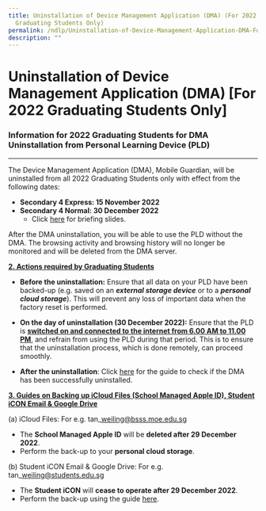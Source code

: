 ```yaml
---
title: Uninstallation of Device Management Application (DMA) (For 2022
  Graduating Students Only)
permalink: /ndlp/Uninstallation-of-Device-Management-Application-DMA-For-2022-Graduating-Students-Only/
description: ""
---
```

Uninstallation of Device Management Application (DMA) \[For 2022 Graduating Students Only\]
===========================================================================================


### Information for 2022 Graduating Students for DMA Uninstallation from Personal Learning Device (PLD)
---------------------------------------------------------------------------------------------------

The Device Management Application (DMA), Mobile Guardian, will be uninstalled from all 2022 Graduating Students only with effect from the following dates:  
  

*   <b>Secondary 4 Express: 15 November 2022</b>
*   <b>Secondary 4 Normal: 30 December 2022</b> 
     *   Click [here](/files/Briefing%20for%20Uninstalling%20DMA%20from%20PLD%20For%204N%20Students.pdf) for briefing slides.

  

After the DMA uninstallation, you will be able to use the PLD without the DMA. The browsing activity and browsing history will no longer be monitored and will be deleted from the DMA server.

<u><b>2\. Actions required by Graduating Students</b></u>

*   <b>Before the uninstallation:</b> Ensure that all data on your PLD have been backed-up (e.g. saved on an <i><b>external storage device</b></i> or to a <i><b>personal cloud storage</b></i>). This will prevent any loss of important data when the factory reset is performed.

  

*   <b>On the day of uninstallation (30 December 2022):</b> Ensure that the PLD is <u><b>switched on and connected to the internet from 6.00 AM to 11.00 PM</b></u>, and refrain from using the PLD during that period. This is to ensure that the uninstallation process, which is done remotely, can proceed smoothly.

  

*   <b>After the uninstallation</b>: Click [here](/files/Instructions%20for%20DMA%20Uninstallation.pdf) for the guide to check if the DMA has been successfully uninstalled.


<u><b>3\. Guides on Backing up iCloud Files (School Managed Apple ID), Student iCON Email & Google Drive</b></u>

  

(a) iCloud Files: For e.g. tan\_weiling@bsss.moe.edu.sg

*   The **School Managed Apple ID** will be **deleted after 29 December 2022**.
*   Perform the back-up to your **personal cloud storage**.

  

(b) Student iCON Email & Google Drive: For e.g. tan\_weiling@students.edu.sg

*   The **Student iCON** will **cease to operate after 29 December 2022**.
*   Perform the back-up using the guide [here](https://bedoksouthsec.moe.edu.sg/qql/slot/u755/NDLP/iCON_Google%20Takeout_Guide_for_Students%20rev%20for%202022.pdf).